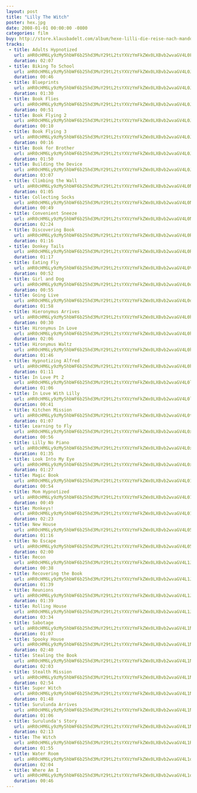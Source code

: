 ```yaml
---
layout: post
title: "Lilly The Witch"
poster: hex.jpg
date: 2008-01-01 00:00:00 -0800
categories: film
buy: http://store.klausbadelt.com/album/hexe-lilli-die-reise-nach-mandolan-original-score
tracks:
 - title: Adults Hypnotized
   url: aHR0cHM6Ly9zMy5hbWF6b25hd3MuY29tL2tsYXVzYmFkZWx0LXBvb2wvaGV4L0FkdWx0cyBIeXBub3RpemVkLm1wMw==
   duration: 02:07
 - title: Biking To School
   url: aHR0cHM6Ly9zMy5hbWF6b25hd3MuY29tL2tsYXVzYmFkZWx0LXBvb2wvaGV4L0Jpa2luZyBUbyBTY2hvb2wubXAz
   duration: 00:46
 - title: Blueprints
   url: aHR0cHM6Ly9zMy5hbWF6b25hd3MuY29tL2tsYXVzYmFkZWx0LXBvb2wvaGV4L0JsdWVwcmludHMubXAz
   duration: 01:30
 - title: Book Flies
   url: aHR0cHM6Ly9zMy5hbWF6b25hd3MuY29tL2tsYXVzYmFkZWx0LXBvb2wvaGV4L0Jvb2sgRmxpZXMubXAz
   duration: 00:51
 - title: Book Flying 2
   url: aHR0cHM6Ly9zMy5hbWF6b25hd3MuY29tL2tsYXVzYmFkZWx0LXBvb2wvaGV4L0Jvb2sgRmx5aW5nIDIubXAz
   duration: 00:10
 - title: Book Flying 3
   url: aHR0cHM6Ly9zMy5hbWF6b25hd3MuY29tL2tsYXVzYmFkZWx0LXBvb2wvaGV4L0Jvb2sgRmx5aW5nIDMubXAz
   duration: 00:16
 - title: Book for Brother
   url: aHR0cHM6Ly9zMy5hbWF6b25hd3MuY29tL2tsYXVzYmFkZWx0LXBvb2wvaGV4L0Jvb2sgZm9yIEJyb3RoZXIubXAz
   duration: 01:50
 - title: Building the Device
   url: aHR0cHM6Ly9zMy5hbWF6b25hd3MuY29tL2tsYXVzYmFkZWx0LXBvb2wvaGV4L0J1aWxkaW5nIHRoZSBEZXZpY2UubXAz
   duration: 03:07
 - title: Climbing the Wall
   url: aHR0cHM6Ly9zMy5hbWF6b25hd3MuY29tL2tsYXVzYmFkZWx0LXBvb2wvaGV4L0NsaW1iaW5nIHRoZSBXYWxsLm1wMw==
   duration: 01:05
 - title: Collecting Socks
   url: aHR0cHM6Ly9zMy5hbWF6b25hd3MuY29tL2tsYXVzYmFkZWx0LXBvb2wvaGV4L0NvbGxlY3RpbmcgU29ja3MubXAz
   duration: 00:49
 - title: Convenient Sneeze
   url: aHR0cHM6Ly9zMy5hbWF6b25hd3MuY29tL2tsYXVzYmFkZWx0LXBvb2wvaGV4L0NvbnZlbmllbnQgU25lZXplLm1wMw==
   duration: 02:24
 - title: Discovering Book
   url: aHR0cHM6Ly9zMy5hbWF6b25hd3MuY29tL2tsYXVzYmFkZWx0LXBvb2wvaGV4L0Rpc2NvdmVyaW5nIEJvb2subXAz
   duration: 01:16
 - title: Donkey Tails
   url: aHR0cHM6Ly9zMy5hbWF6b25hd3MuY29tL2tsYXVzYmFkZWx0LXBvb2wvaGV4L0RvbmtleSBUYWlscy5tcDM=
   duration: 01:17
 - title: Eating Fly
   url: aHR0cHM6Ly9zMy5hbWF6b25hd3MuY29tL2tsYXVzYmFkZWx0LXBvb2wvaGV4L0VhdGluZyBGbHkubXAz
   duration: 00:52
 - title: Girl and Dog
   url: aHR0cHM6Ly9zMy5hbWF6b25hd3MuY29tL2tsYXVzYmFkZWx0LXBvb2wvaGV4L0dpcmwgYW5kIERvZy5tcDM=
   duration: 00:55
 - title: Going Live
   url: aHR0cHM6Ly9zMy5hbWF6b25hd3MuY29tL2tsYXVzYmFkZWx0LXBvb2wvaGV4L0dvaW5nIExpdmUubXAz
   duration: 01:58
 - title: Hieronymus Arrives
   url: aHR0cHM6Ly9zMy5hbWF6b25hd3MuY29tL2tsYXVzYmFkZWx0LXBvb2wvaGV4L0hpZXJvbnltdXMgQXJyaXZlcy5tcDM=
   duration: 00:30
 - title: Hironymus In Love
   url: aHR0cHM6Ly9zMy5hbWF6b25hd3MuY29tL2tsYXVzYmFkZWx0LXBvb2wvaGV4L0hpcm9ueW11cyBJbiBMb3ZlLm1wMw==
   duration: 02:06
 - title: Hironymus Waltz
   url: aHR0cHM6Ly9zMy5hbWF6b25hd3MuY29tL2tsYXVzYmFkZWx0LXBvb2wvaGV4L0hpcm9ueW11cyBXYWx0ei5tcDM=
   duration: 01:46
 - title: Hypnotizing Alfred
   url: aHR0cHM6Ly9zMy5hbWF6b25hd3MuY29tL2tsYXVzYmFkZWx0LXBvb2wvaGV4L0h5cG5vdGl6aW5nIEFsZnJlZC5tcDM=
   duration: 01:11
 - title: In Love Pt 2
   url: aHR0cHM6Ly9zMy5hbWF6b25hd3MuY29tL2tsYXVzYmFkZWx0LXBvb2wvaGV4L0luIExvdmUgUHQgMi5tcDM=
   duration: 01:06
 - title: In Love With Lilly
   url: aHR0cHM6Ly9zMy5hbWF6b25hd3MuY29tL2tsYXVzYmFkZWx0LXBvb2wvaGV4L0luIExvdmUgV2l0aCBMaWxseS5tcDM=
   duration: 00:41
 - title: Kitchen Mission
   url: aHR0cHM6Ly9zMy5hbWF6b25hd3MuY29tL2tsYXVzYmFkZWx0LXBvb2wvaGV4L0tpdGNoZW4gTWlzc2lvbi5tcDM=
   duration: 01:07
 - title: Learning to Fly
   url: aHR0cHM6Ly9zMy5hbWF6b25hd3MuY29tL2tsYXVzYmFkZWx0LXBvb2wvaGV4L0xlYXJuaW5nIHRvIEZseS5tcDM=
   duration: 00:56
 - title: Lilly No Piano
   url: aHR0cHM6Ly9zMy5hbWF6b25hd3MuY29tL2tsYXVzYmFkZWx0LXBvb2wvaGV4L0xpbGx5IE5vIFBpYW5vLm1wMw==
   duration: 01:35
 - title: Look Into My Eye
   url: aHR0cHM6Ly9zMy5hbWF6b25hd3MuY29tL2tsYXVzYmFkZWx0LXBvb2wvaGV4L0xvb2sgSW50byBNeSBFeWUubXAz
   duration: 01:27
 - title: Magic Book
   url: aHR0cHM6Ly9zMy5hbWF6b25hd3MuY29tL2tsYXVzYmFkZWx0LXBvb2wvaGV4L01hZ2ljIEJvb2subXAz
   duration: 00:54
 - title: Mom Hypnotized
   url: aHR0cHM6Ly9zMy5hbWF6b25hd3MuY29tL2tsYXVzYmFkZWx0LXBvb2wvaGV4L01vbSBIeXBub3RpemVkLm1wMw==
   duration: 00:49
 - title: Monkeys!
   url: aHR0cHM6Ly9zMy5hbWF6b25hd3MuY29tL2tsYXVzYmFkZWx0LXBvb2wvaGV4L01vbmtleXMhLm1wMw==
   duration: 02:23
 - title: New House
   url: aHR0cHM6Ly9zMy5hbWF6b25hd3MuY29tL2tsYXVzYmFkZWx0LXBvb2wvaGV4L05ldyBIb3VzZS5tcDM=
   duration: 01:16
 - title: No Escape
   url: aHR0cHM6Ly9zMy5hbWF6b25hd3MuY29tL2tsYXVzYmFkZWx0LXBvb2wvaGV4L05vIEVzY2FwZS5tcDM=
   duration: 02:00
 - title: Recon
   url: aHR0cHM6Ly9zMy5hbWF6b25hd3MuY29tL2tsYXVzYmFkZWx0LXBvb2wvaGV4L1JlY29uLm1wMw==
   duration: 00:38
 - title: Recovering the Book
   url: aHR0cHM6Ly9zMy5hbWF6b25hd3MuY29tL2tsYXVzYmFkZWx0LXBvb2wvaGV4L1JlY292ZXJpbmcgdGhlIEJvb2subXAz
   duration: 01:39
 - title: Reunions
   url: aHR0cHM6Ly9zMy5hbWF6b25hd3MuY29tL2tsYXVzYmFkZWx0LXBvb2wvaGV4L1JldW5pb25zLm1wMw==
   duration: 01:39
 - title: Rolling House
   url: aHR0cHM6Ly9zMy5hbWF6b25hd3MuY29tL2tsYXVzYmFkZWx0LXBvb2wvaGV4L1JvbGxpbmcgSG91c2UubXAz
   duration: 03:34
 - title: Sabotage
   url: aHR0cHM6Ly9zMy5hbWF6b25hd3MuY29tL2tsYXVzYmFkZWx0LXBvb2wvaGV4L1NhYm90YWdlLm1wMw==
   duration: 01:07
 - title: Spooky House
   url: aHR0cHM6Ly9zMy5hbWF6b25hd3MuY29tL2tsYXVzYmFkZWx0LXBvb2wvaGV4L1Nwb29reSBIb3VzZS5tcDM=
   duration: 02:40
 - title: Stealing the Book
   url: aHR0cHM6Ly9zMy5hbWF6b25hd3MuY29tL2tsYXVzYmFkZWx0LXBvb2wvaGV4L1N0ZWFsaW5nIHRoZSBCb29rLm1wMw==
   duration: 02:03
 - title: Stealth Mission
   url: aHR0cHM6Ly9zMy5hbWF6b25hd3MuY29tL2tsYXVzYmFkZWx0LXBvb2wvaGV4L1N0ZWFsdGggTWlzc2lvbi5tcDM=
   duration: 02:54
 - title: Super Witch
   url: aHR0cHM6Ly9zMy5hbWF6b25hd3MuY29tL2tsYXVzYmFkZWx0LXBvb2wvaGV4L1N1cGVyIFdpdGNoLm1wMw==
   duration: 01:48
 - title: Surulunda Arrives
   url: aHR0cHM6Ly9zMy5hbWF6b25hd3MuY29tL2tsYXVzYmFkZWx0LXBvb2wvaGV4L1N1cnVsdW5kYSBBcnJpdmVzLm1wMw==
   duration: 01:06
 - title: Surulunda's Story
   url: aHR0cHM6Ly9zMy5hbWF6b25hd3MuY29tL2tsYXVzYmFkZWx0LXBvb2wvaGV4L1N1cnVsdW5kYSdzIFN0b3J5Lm1wMw==
   duration: 02:13
 - title: The Witch
   url: aHR0cHM6Ly9zMy5hbWF6b25hd3MuY29tL2tsYXVzYmFkZWx0LXBvb2wvaGV4L1RoZSBXaXRjaC5tcDM=
   duration: 01:55
 - title: Water Room
   url: aHR0cHM6Ly9zMy5hbWF6b25hd3MuY29tL2tsYXVzYmFkZWx0LXBvb2wvaGV4L1dhdGVyIFJvb20ubXAz
   duration: 02:04
 - title: Where Am I
   url: aHR0cHM6Ly9zMy5hbWF6b25hd3MuY29tL2tsYXVzYmFkZWx0LXBvb2wvaGV4L1doZXJlIEFtIEkubXAz
   duration: 00:46
---
```

